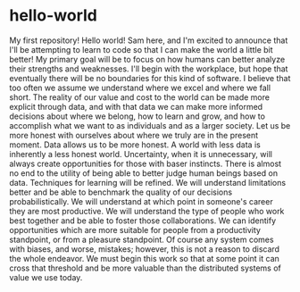 # hello-world
My first repository!
Hello world! Sam here, and I'm excited to announce that I'll be attempting to learn to code so that I can make the world a little bit better!
My primary goal will be to focus on how humans can better analyze their strengths and weaknesses. I'll begin with the workplace, but hope that eventually there will be no boundaries for this kind of software. I believe that too often we assume we understand where we excel and where we fall short. The reality of our value and cost to the world can be made more explicit through data, and with that data we can make more informed decisions about where we belong, how to learn and grow, and how to accomplish what we want to as individuals and as a larger society. 
Let us be more honest with ourselves about where we truly are in the present moment. Data allows us to be more honest. A world with less data is inherently a less honest world. Uncertainty, when it is unnecessary, will always create opportunities for those with baser instincts.
There is almost no end to the utility of being able to better judge human beings based on data. Techniques for learning will be refined. We will understand limitations better and be able to benchmark the quality of our decisions probabilistically. We will understand at which point in someone's career they are most productive. We will understand the type of people who work best together and be able to foster those collaborations. We can identify opportunities which are more suitable for people from a productivity standpoint, or from a pleasure standpoint.
Of course any system comes with biases, and worse, mistakes; however, this is not a reason to discard the whole endeavor. We must begin this work so that at some point it can cross that threshold and be more valuable than the distributed systems of value we use today.
